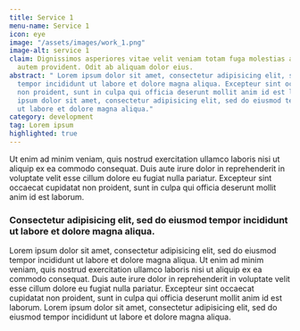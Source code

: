 ```yaml
---
title: Service 1
menu-name: Service 1
icon: eye
image: "/assets/images/work_1.png"
image-alt: service 1
claim: Dignissimos asperiores vitae velit veniam totam fuga molestias accusamus alias
  autem provident. Odit ab aliquam dolor eius.
abstract: " Lorem ipsum dolor sit amet, consectetur adipisicing elit, sed do eiusmod
  tempor incididunt ut labore et dolore magna aliqua. Excepteur sint occaecat cupidatat
  non proident, sunt in culpa qui officia deserunt mollit anim id est laborum. Lorem
  ipsum dolor sit amet, consectetur adipisicing elit, sed do eiusmod tempor incididunt
  ut labore et dolore magna aliqua."
category: development
tag: Lorem ipsum
highlighted: true
---
```


 Ut enim ad minim veniam, quis nostrud exercitation ullamco laboris nisi ut aliquip ex ea commodo consequat. Duis aute irure dolor in reprehenderit in voluptate velit esse cillum dolore eu fugiat nulla pariatur. Excepteur sint occaecat cupidatat non proident, sunt in culpa qui officia deserunt mollit anim id est laborum.

### Consectetur adipisicing elit, sed do eiusmod tempor incididunt ut labore et dolore magna aliqua.

Lorem ipsum dolor sit amet, consectetur adipisicing elit, sed do eiusmod tempor incididunt ut labore et dolore magna aliqua. Ut enim ad minim veniam, quis nostrud exercitation ullamco laboris nisi ut aliquip ex ea commodo consequat. Duis aute irure dolor in reprehenderit in voluptate velit esse cillum dolore eu fugiat nulla pariatur. Excepteur sint occaecat cupidatat non proident, sunt in culpa qui officia deserunt mollit anim id est laborum. Lorem ipsum dolor sit amet, consectetur adipisicing elit, sed do eiusmod tempor incididunt ut labore et dolore magna aliqua.
